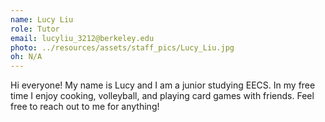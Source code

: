 ```yaml
---
name: Lucy Liu
role: Tutor
email: lucyliu_3212@berkeley.edu
photo: ../resources/assets/staff_pics/Lucy_Liu.jpg
oh: N/A
---
```


Hi everyone! My name is Lucy and I am a junior studying EECS. In my free time I enjoy cooking, volleyball, and playing card games with friends. Feel free to reach out to me for anything!
